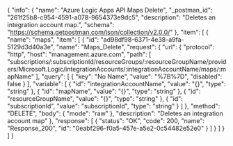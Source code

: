 {
  "info": {
    "name": "Azure Logic Apps API Maps Delete",
    "_postman_id": "261f25b8-c954-4591-a078-9654373e9dc5",
    "description": "Deletes an integration account map.",
    "schema": "https://schema.getpostman.com/json/collection/v2.0.0/"
  },
  "item": [
    {
      "name": "maps",
      "item": [
        {
          "id": "ad98df98-6371-4e38-a9fa-5129d3d40a3e",
          "name": "Maps_Delete",
          "request": {
            "url": {
              "protocol": "http",
              "host": "management.azure.com",
              "path": [
                "subscriptions/:subscriptionId/resourceGroups/:resourceGroupName/providers/Microsoft.Logic/integrationAccounts/:integrationAccountName/maps/:mapName"
              ],
              "query": [
                {
                  "key": "No Name",
                  "value": "%7B%7D",
                  "disabled": false
                }
              ],
              "variable": [
                {
                  "id": "integrationAccountName",
                  "value": "{}",
                  "type": "string"
                },
                {
                  "id": "mapName",
                  "value": "{}",
                  "type": "string"
                },
                {
                  "id": "resourceGroupName",
                  "value": "{}",
                  "type": "string"
                },
                {
                  "id": "subscriptionId",
                  "value": "subscriptionId",
                  "type": "string"
                }
              ]
            },
            "method": "DELETE",
            "body": {
              "mode": "raw"
            },
            "description": "Deletes an integration account map"
          },
          "response": [
            {
              "status": "OK",
              "code": 200,
              "name": "Response_200",
              "id": "0eabf296-f0a5-457e-a5e2-0c54482e52e0"
            }
          ]
        }
      ]
    }
  ]
}
